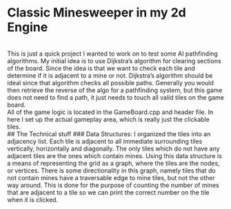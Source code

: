 # Classic Minesweeper in my 2d Engine
<br>
This is just a quick project I wanted to work on to test some AI pathfinding algorithms. My initial idea is to use Dijkstra’s algorithm for clearing sections of the board. Since the idea is that we want to check each tile and determine if it is adjacent to a mine or not. Dijkstra’s algorithm should be ideal since that algorithm checks all possible paths. Generally you would then retrieve the reverse of the algo for a pathfinding system, but this game does not need to find a path, it just needs to touch all valid tiles on the game board.
<br>
All of the game logic is located in the GameBoard.cpp and header file. In here I set up the actual gameplay area, which is really just the clickable tiles. <br>
## The Technical stuff
### Data Structures:
I organized the tiles into an adjacency list. Each tile is adjacent to all immediate surrounding tiles vertically, horizontally and diagonally. The only tiles which do not have any adjacent tiles are the ones which contain mines. Using this data structure is a means of representing the grid as a graph, where the tiles are the nodes, or vertices. There is some directionality in this graph, namely tiles that do not contain mines have a traversable edge to mine tiles, but not the other way around. This is done for the purpose of counting the number of mines that are adjacent to a tile so we can print the correct number on the tile when it is clicked. 


<br>
